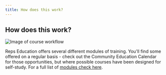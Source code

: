 ```yaml
---
title: How does this work?
---
```


## How does this work?

![Image of course workflow]({{site.baseurl}}/img/learn-icon.svg)

Reps Education offers several different modules of training.  You'll find some offered on a regular basis - check out the Community Education Calendar for those opportunities, but where possible courses have been designed for self-study.  For a full list of <a href="">modules check here</a>.





